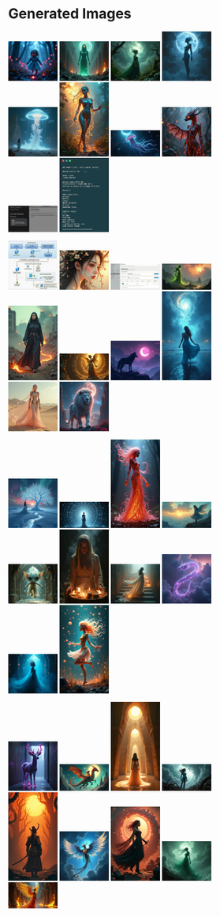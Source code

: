 # Generated Images



<img src="2025_07_27_01.png" width="100"/> <img src="2025_07_27_02.png" width="100"/> <img src="2025_07_27_03.png" width="100"/> <img src="2025_07_27_04.png" width="100"/> <img src="2025_07_27_05.png" width="100"/> <img src="2025_07_27_06.png" width="100"/> <img src="2025_07_27_07.png" width="100"/> <img src="2025_07_27_08.png" width="100"/> <img src="2025_07_27_09.png" width="100"/> <img src="2025_07_27_10.png" width="100"/>

<img src="2025_07_27_11.png" width="100"/> <img src="2025_07_27_12.png" width="100"/> <img src="2025_07_27_13.png" width="100"/> <img src="2025_07_27_14.png" width="100"/> <img src="2025_07_27_15.png" width="100"/> <img src="2025_07_27_16.png" width="100"/> <img src="2025_07_27_17.png" width="100"/> <img src="2025_07_27_18.png" width="100"/> <img src="2025_07_27_19.png" width="100"/> <img src="2025_07_27_20.png" width="100"/>

<img src="2025_07_27_21.png" width="100"/> <img src="2025_07_27_22.png" width="100"/> <img src="2025_07_27_23.png" width="100"/> <img src="2025_07_27_24.png" width="100"/> <img src="2025_07_27_25.png" width="100"/> <img src="2025_07_27_26.png" width="100"/> <img src="2025_07_27_27.png" width="100"/> <img src="2025_07_27_28.png" width="100"/> <img src="2025_07_27_29.png" width="100"/> <img src="2025_07_27_30.png" width="100"/>

<img src="2025_07_27_31.png" width="100"/> <img src="2025_07_27_32.png" width="100"/> <img src="2025_07_27_33.png" width="100"/> <img src="2025_07_27_34.png" width="100"/> <img src="2025_07_27_35.png" width="100"/> <img src="2025_07_27_36.png" width="100"/> <img src="2025_07_27_37.png" width="100"/> <img src="2025_07_27_38.png" width="100"/> <img src="2025_07_27_39.png" width="100"/>